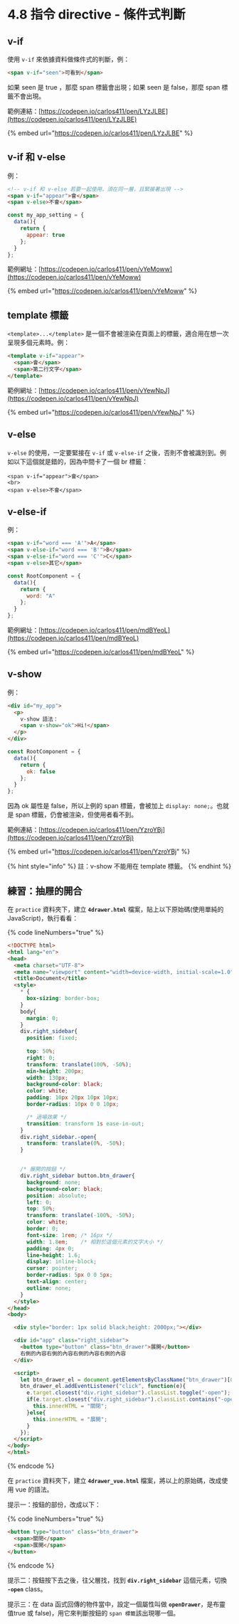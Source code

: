 # 4.8 指令 directive - 條件式判斷

## v-if

使用 `v-if` 來依據資料做條件式的判斷，例：

```html
<span v-if="seen">可看到</span>
```

如果 seen 是 true ，那麼 span 標籤會出現；如果 seen 是 false，那麼 span 標籤不會出現。



範例連結：[https://codepen.io/carlos411/pen/LYzJLBE](https://codepen.io/carlos411/pen/LYzJLBE)

{% embed url="https://codepen.io/carlos411/pen/LYzJLBE" %}





## v-if 和 v-else

例：

```html
<!-- v-if 和 v-else 若要一起使用，須在同一層，且緊接著出現 -->
<span v-if="appear">會</span>
<span v-else>不會</span>
```

```javascript
const my_app_setting = {
  data(){
    return {
      appear: true
    };
  }
};
```



範例網址：[https://codepen.io/carlos411/pen/vYeMoww](https://codepen.io/carlos411/pen/vYeMoww)

{% embed url="https://codepen.io/carlos411/pen/vYeMoww" %}



## template 標籤

`<template>...</template>` 是一個不會被渲染在頁面上的標籤，適合用在想一次呈現多個元素時。例：

```html
<template v-if="appear">
  <span>會</span>
  <span>第二行文字</span>
</template>
```



範例網址：[https://codepen.io/carlos411/pen/vYewNpJ](https://codepen.io/carlos411/pen/vYewNpJ)

{% embed url="https://codepen.io/carlos411/pen/vYewNpJ" %}



## v-else

`v-else` 的使用，一定要緊接在 `v-if` 或 `v-else-if` 之後，否則不會被識別到。例如以下這個就是錯的，因為中間卡了一個 br 標籤：

```markup
<span v-if="appear">會</span>
<br>
<span v-else>不會</span>
```



## v-else-if

例：

```html
<span v-if="word === 'A'">A</span>
<span v-else-if="word === 'B'">B</span>
<span v-else-if="word === 'C'">C</span>
<span v-else>其它</span>
```

```javascript
const RootComponent = {
  data(){
    return {
      word: "A"
    };
  }
};
```



範例網址：[https://codepen.io/carlos411/pen/mdBYeoL](https://codepen.io/carlos411/pen/mdBYeoL)

{% embed url="https://codepen.io/carlos411/pen/mdBYeoL" %}



## v-show

例：

```html
<div id="my_app">
  <p>
    v-show 語法：
    <span v-show="ok">Hi!</span>
  </p>
</div>
```

```javascript
const RootComponent = {
  data(){
    return {
      ok: false
    };
  }
};
```

因為 ok 屬性是 false，所以上例的 span 標籤，會被加上 `display: none;`。也就是 span 標籤，仍會被渲染，但使用者看不到。



範例連結：[https://codepen.io/carlos411/pen/YzroYBj](https://codepen.io/carlos411/pen/YzroYBj)

{% embed url="https://codepen.io/carlos411/pen/YzroYBj" %}

{% hint style="info" %}
註：v-show 不能用在 template 標籤。
{% endhint %}



## 練習：抽屜的開合

在 `practice` 資料夾下，建立 **`4drawer.html`** 檔案，貼上以下原始碼(使用單純的 JavaScript)，執行看看：

{% code lineNumbers="true" %}
```html
<!DOCTYPE html>
<html lang="en">
<head>
  <meta charset="UTF-8">
  <meta name="viewport" content="width=device-width, initial-scale=1.0">
  <title>Document</title>
  <style>
    * {
      box-sizing: border-box;
    }
    body{
      margin: 0;
    }
    div.right_sidebar{
      position: fixed;
      
      top: 50%;
      right: 0;
      transform: translate(100%, -50%);
      min-height: 200px;
      width: 130px;
      background-color: black;
      color: white;
      padding: 10px 20px 10px 10px;
      border-radius: 10px 0 0 10px;

      /* 過場效果 */
      transition: transform 1s ease-in-out;
    }
    div.right_sidebar.-open{
      transform: translate(0%, -50%);
    }


    /* 展開的按鈕 */
    div.right_sidebar button.btn_drawer{
      background: none;
      background-color: black;
      position: absolute;
      left: 0;
      top: 50%;
      transform: translate(-100%, -50%);
      color: white;
      border: 0;
      font-size: 1rem; /* 16px */
      width: 1.8em;    /* 相對於這個元素的文字大小 */
      padding: 4px 0;
      line-height: 1.6;
      display: inline-block;
      cursor: pointer;
      border-radius: 5px 0 0 5px;
      text-align: center;
      outline: none;
    }
  </style>
</head>
<body>

  <div style="border: 1px solid black;height: 2000px;"></div>

  <div id="app" class="right_sidebar">
    <button type="button" class="btn_drawer">展開</button>
    右側的內容右側的內容右側的內容右側的內容
  </div>

  <script>
    let btn_drawer_el = document.getElementsByClassName("btn_drawer")[0];
    btn_drawer_el.addEventListener("click", function(e){
      e.target.closest("div.right_sidebar").classList.toggle("-open");
      if(e.target.closest("div.right_sidebar").classList.contains("-open")){
        this.innerHTML = "關閉";
      }else{
        this.innerHTML = "展開";
      }
    });
  </script>
</body>
</html>
```
{% endcode %}

在 `practice` 資料夾下，建立 **`4drawer_vue.html`** 檔案，將以上的原始碼，改成使用 vue 的語法。



提示一：按鈕的部份，改成以下：

{% code lineNumbers="true" %}
```html
<button type="button" class="btn_drawer">
  <span>關閉</span>
  <span>展開</span>
</button>
```
{% endcode %}

提示二：按鈕按下去之後，往父層找，找到 **`div.right_sidebar`** 這個元素，切換 **`-open`** class。

提示三：在 data 函式回傳的物件當中，設定一個屬性叫做 **`openDrawer`**，是布靈值true 或 false)，用它來判斷按鈕的 `span 標籤`該出現哪一個。



